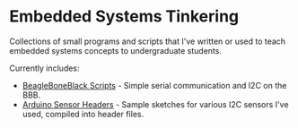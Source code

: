 # Embedded Systems Tinkering
Collections of small programs and scripts that I've written or used to teach embedded systems concepts to undergraduate students. 

Currently includes:
* [BeagleBoneBlack Scripts](https://github.com/NickCapurso/Embedded-Systems-Tinkering/tree/BeagleBoneBlack-Scripts) - Simple serial communication and I2C on the BBB.
* [Arduino Sensor Headers](https://github.com/NickCapurso/Embedded-Systems-Tinkering/tree/Arduino-Sensor-Headers) - Sample sketches for various I2C sensors I've used, compiled into header files.
